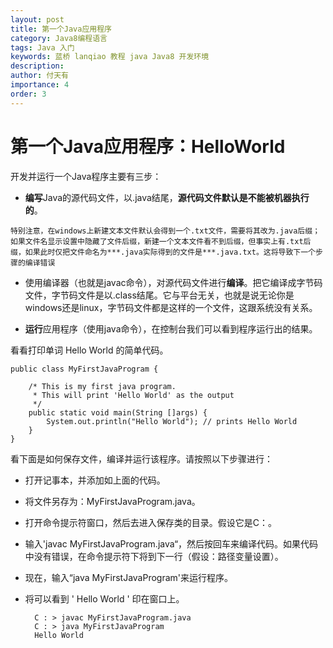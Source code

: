 ```yaml
---
layout: post
title: 第一个Java应用程序
category: Java8编程语言
tags: Java 入门
keywords: 蓝桥 lanqiao 教程 java Java8 开发环境
description: 
author: 付天有
importance: 4
order: 3
---
```


# 第一个Java应用程序：HelloWorld

开发并运行一个Java程序主要有三步：

- **编写**Java的源代码文件，以.java结尾，**源代码文件默认是不能被机器执行的**。

`特别注意，在windows上新建文本文件默认会得到一个.txt文件，需要将其改为.java后缀；如果文件名显示设置中隐藏了文件后缀，新建一个文本文件看不到后缀，但事实上有.txt后缀，如果此时仅把文件命名为***.java实际得到的文件是***.java.txt。这将导致下一个步骤的编译错误`

- 使用编译器（也就是javac命令），对源代码文件进行**编译**。把它编译成字节码文件，字节码文件是以.class结尾。它与平台无关，也就是说无论你是windows还是linux，字节码文件都是这样的一个文件，这跟系统没有关系。

- **运行**应用程序（使用java命令），在控制台我们可以看到程序运行出的结果。


看看打印单词 Hello World 的简单代码。

    public class MyFirstJavaProgram {
    
    	/* This is my first java program.  
    	 * This will print 'Hello World' as the output
    	 */
    	public static void main(String []args) {
    		System.out.println("Hello World"); // prints Hello World
    	}
    } 

看下面是如何保存文件，编译并运行该程序。请按照以下步骤进行：


- 打开记事本，并添加如上面的代码。

- 将文件另存为：MyFirstJavaProgram.java。

- 打开命令提示符窗口，然后去进入保存类的目录。假设它是C：。

- 输入'javac MyFirstJavaProgram.java“，然后按回车来编译代码。如果代码中没有错误，在命令提示符下将到下一行（假设：路径变量设置）。

- 现在，输入“java MyFirstJavaProgram'来运行程序。

- 将可以看到 ' Hello World ' 印在窗口上。

	    C : > javac MyFirstJavaProgram.java
	    C : > java MyFirstJavaProgram 
	    Hello World